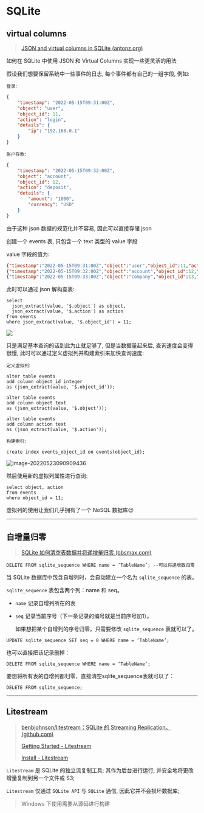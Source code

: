 # SQLite

## virtual columns

> [JSON and virtual columns in SQLite (antonz.org)](https://antonz.org/json-virtual-columns/)

如何在 SQLite 中使用 JSON 和 Virtual Columns 实现一些更灵活的用法 

假设我们想要保留系统中一些事件的日志, 每个事件都有自己的一组字段, 例如:

`登录`:

```json
{
    "timestamp": "2022-05-15T09:31:00Z",
    "object": "user",
    "object_id": 11,
    "action": "login",
    "details": {
        "ip": "192.168.0.1"
    }
}
```

`账户存款`:

```json
{
    "timestamp": "2022-05-15T09:32:00Z",
    "object": "account",
    "object_id": 12,
    "action": "deposit",
    "details": {
        "amount": "1000",
        "currency": "USD"
    }
}
```

由于这种 json 数据的规范化并不容易, 因此可以直接存储 json

创建一个 events 表, 只包含一个 text 类型的 value 字段

value 字段的值为:

```json
{"timestamp":"2022-05-15T09:31:00Z","object":"user","object_id":11,"action":"login","details":{"ip":"192.168.0.1"}}
{"timestamp":"2022-05-15T09:32:00Z","object":"account","object_id":12,"action":"deposit","details":{"amount":"1000","currency":"USD"}}
{"timestamp":"2022-05-15T09:33:00Z","object":"company","object_id":13,"action":"edit","details":{"fields":["address","phone"]}}
```

此时可以通过 json 解构查表:

```sqlite
select
  json_extract(value, '$.object') as object,
  json_extract(value, '$.action') as action
from events
where json_extract(value, '$.object_id') = 11;
```

![](http://cdn.ayusummer233.top/img/202205230849736.png)

只是满足基本查询的话到此为止就足够了, 但是当数据量起来后, 查询速度会变得很慢, 此时可以通过定义虚拟列并构建索引来加快查询速度:

`定义虚拟列`:

```sqlite
alter table events
add column object_id integer
as (json_extract(value, '$.object_id'));

alter table events
add column object text
as (json_extract(value, '$.object'));

alter table events
add column action text
as (json_extract(value, '$.action'));
```

`构建索引`:

```sqlite
create index events_object_id on events(object_id);
```

![image-20220523090909436](http://cdn.ayusummer233.top/img/202205230909523.png)

然后使用新的虚拟列属性进行查询:

```sqlite
select object, action
from events
where object_id = 11;
```

虚拟列的使用让我们几乎拥有了一个 NoSQL 数据库😉

---

## 自增量归零

> [SQLite 如何清空表数据并将递增量归零 (bbsmax.com)](https://www.bbsmax.com/A/n2d9l3gB5D/)

```sqlite
DELETE FROM sqlite_sequence WHERE name = ‘TableName’; --可以将递增数归零
```

当 SQLite 数据库中包含自增列时，会自动建立一个名为 `sqlite_sequence` 的表。

`sqlite_sequence` 表包含两个列：name 和 seq。

- `name` 记录自增列所在的表

- `seq` 记录当前序号（下一条记录的编号就是当前序号加1）。

  如果想把某个自增列的序号归零，只需要修改 `sqlite_sequence` 表就可以了。

```sqlite
UPDATE sqlite_sequence SET seq = 0 WHERE name = ‘TableName’;
```

也可以直接把该记录删掉：

```sqlite
DELETE FROM sqlite_sequence WHERE name = ‘TableName’;
```

要想将所有表的自增列都归零，直接清空sqlite_sequence表就可以了：

```sqlite
DELETE FROM sqlite_sequence;
```

----

## Litestream

> [benbjohnson/litestream：SQLite 的 Streaming Replication。 (github.com)](https://github.com/benbjohnson/litestream)
>
> [Getting Started - Litestream](https://litestream.io/getting-started/)
>
> [Install - Litestream](https://litestream.io/install/)

`Litestream` 是 SQLite 的独立流复制工具; 其作为后台进行运行, 并安全地将更改增量复制到另一个文件或 S3;

`Litestream` 仅通过 `SQLite API`  与 `SQLite` 通信, 因此它并不会损坏数据库;

> Windows 下使用需要从源码进行构建